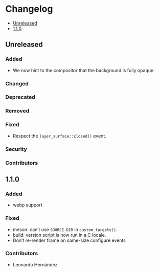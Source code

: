 # Changelog

* [Unreleased](#unreleased)
* [1.1.0](#1-1-0)


## Unreleased
### Added

* We now hint to the compositor that the background is fully opaque.


### Changed
### Deprecated
### Removed
### Fixed

* Respect the `layer_surface::closed()` event.


### Security
### Contributors


## 1.1.0

### Added

* webp support


### Fixed

* meson: can’t use `SOURCE_DIR` in `custom_targets()`.
* build: version script is now run in a C locale.
* Don’t re-render frame on same-size configure events


### Contributors

*  Leonardo Hernández
